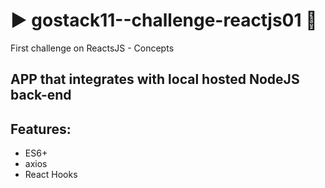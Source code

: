 # ▶︎ gostack11--challenge-reactjs01 🚀
First challenge on ReactsJS - Concepts

## APP that integrates with local hosted NodeJS back-end

## Features:
 - ES6+
 - axios
 - React Hooks
